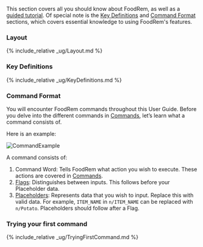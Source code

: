 <!-- markdownlint-disable-file first-line-h1 -->

This section covers all you should know about FoodRem, as well as a [guided tutorial](#trying-your-first-command). Of special note is the [Key Definitions](#key-definitions) and [Command Format](#command-format) sections, which covers essential knowledge to using FoodRem's features.  

### Layout

{% include_relative _ug/Layout.md %}

### Key Definitions 

{% include_relative _ug/KeyDefinitions.md %}

### Command Format

You will encounter FoodRem commands throughout this User Guide. Before you delve into the different commands in [Commands](#commands), let’s learn what a command consists of.

Here is an example:

![CommandExample](images/CommandExample.png)

A command consists of:

1. Command Word: Tells FoodRem what action you wish to execute. These actions are covered in [Commands](#commands).
1. [Flags](#flags): Distinguishes between inputs. This follows before your Placeholder data.
1. [Placeholders](#placeholders): Represents data that you wish to input. Replace this with valid data. For example, `ITEM_NAME` in `n/ITEM_NAME` can be replaced with `n/Potato`. Placeholders should follow after a Flag. 

### Trying your first command

{% include_relative _ug/TryingFirstCommand.md %}
